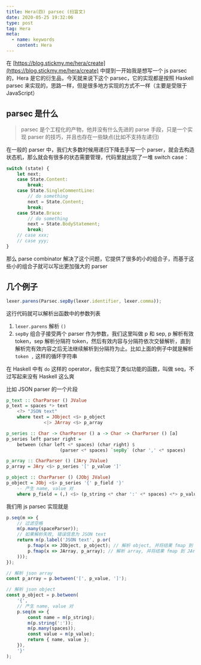 ```yaml
---
title: Hera(四) parsec (扫盲文)
date: 2020-05-25 19:32:06
type: post
tag: Hera
meta:
  - name: keywords
    content: Hera
---
```


在 [https://blog.stickmy.me/hera/create](https://blog.stickmy.me/hera/create) 中提到一开始我是想写一个 js parsec 的，Hera 是它的衍生品，今天就来说下这个 parsec，它的实现都是按照 Haskell parsec 来实现的，思路一样，但是很多地方实现的方式不一样（主要是受限于 JavaScript）

## parsec 是什么

> parsec 是个工程化的产物，他并没有什么先进的 parse 手段，只是一个实现 parser 的技巧，并且也存在一些缺点(比如不支持左递归)

在一般的 parser 中，我们大多数时候用递归下降去手写一个 parser，就会去构造状态机，那么就会有很多的状态需要管理，代码里就出现了一堆 switch case：

```ts
switch (state) {
	let next;
	case State.Content:
		break;
	case State.SingleCommentLine:
		// do something
		next = State.Content;
		break;
	case State.Brace:
		// do something
		next = State.BodyStatement;
		break;
	// case xxx;
	// case yyy;
}
```

那么 parse combinator 解决了这个问题，它提供了很多的小的组合子，而基于这些小的组合子就可以写出更加强大的 parser

## 几个例子

```ts
lexer.parens(Parsec.sepBy(lexer.identifier, lexer.comma));
```

这行代码就可以解析出函数中的参数列表

1. `lexer.parens` 解析 `()`
2. `sepBy` 组合子接受两个 parser 作为参数，我们这里叫做 p 和 sep, p 解析有效 token，sep 解析分隔符 token，然后有效内容与分隔符依次交替解析，直到解析完有效内容之后无法继续解析到分隔符为止。比如上面的例子中就是解析 `token ,` 这样的循环字符串

在 Haskell 中有 `do` 这样的 operator，我也实现了类似功能的函数，叫做 seq，不过写起来没有 Haskell 这么爽

比如 JSON parser 的一个片段

```haskell
p_text :: CharParser () JValue
p_text = spaces *> text
    <?> "JSON text"
    where text = JObject <$> p_object
              <|> JArray <$> p_array

p_series :: Char -> CharParser () a -> Char -> CharParser () [a]
p_series left parser right =
	between (char left <* spaces) (char right) $
					(parser <* spaces) `sepBy` (char ',' <* spaces)

p_array :: CharParser () (JAry JValue)
p_array = JAry <$> p_series '[' p_value ']'

p_object :: CharParser () (JObj JValue)
p_object = JObj <$> p_series '{' p_field '}'
    -- 产生 name, value 对
    where p_field = (,) <$> (p_string <* char ':' <* spaces) <*> p_value
```

我们用 js parsec 实现就是

```ts
p.seq(m => {
	// 过滤空格
	m(p.many(spaceParser));
	// 如果解析失败, 错误信息为 JSON text
	return m(p.label('JSON text', p.or(
		p.fmap(x => JObject, p_object); // 解析 object, 并将结果 fmap 到 JObject
		p.fmap(x => JArray, p_array); // 解析 array, 并将结果 fmap 到 JArray
	)));
});

// 解析 json array
const p_array = p.between('[', p_value, ']');

// 解析 json object
const p_object = p.between(
	'{',
	// 产生 name, value 对
	p.seq(m => {
		const name = m(p_string);
		m(p.string(':'));
		m(p.many(spaces));
		const value = m(p_value);
		return { name, value };
	}),
	'}'
);
```
